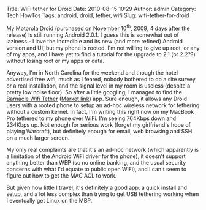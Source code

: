 Title: WiFi tether for Droid
Date: 2010-08-15 10:29
Author: admin
Category: Tech HowTos
Tags: android, droid, tether, wifi
Slug: wifi-tether-for-droid

My Motorola Droid (purchased on [November 10<sup>th</sup>,
2009](/2009/11/droid/), 4 days after the release) is still running
Android 2.0.1. I guess this is somewhat out of laziness - I love the
Incredible and its new (and more refined) Android version and UI, but my
phone is rooted. I'm not willing to give up root, or any of my apps, and
I have yet to find a tutorial for the upgrade to 2.1 (or 2.2??) without
losing root or my apps or data.

Anyway, I'm in North Carolina for the weekend and though the hotel
advertised free wifi, much as I feared, nobody bothered to do a site
survey or a real installation, and the signal level in my room is
useless (despite a pretty low noise floor). So after a little googling,
I managed to find the [Barnacle Wifi
Tether](http://szym.net/projects/barnacle/) ([Market
link](market://search?q=pname:net.szym.barnacle)) app. Sure enough, it
allows any Droid users with a rooted phone to setup an ad-hoc wireless
network for tethering without a custom kernel. In fact, I'm writing this
right now on my MacBook Pro tethered to my phone over WiFi. I'm seeing
764Kbps down and 234Kbps up. Not enough for serious work (forget my
girlfriend's hope of playing Warcraft), but definitely enough for email,
web browsing and SSH on a much larger screen.

My only real complaints are that it's an ad-hoc network (which
apparently is a limitation of the Android WiFi driver for the phone), it
doesn't support anything better than WEP (so no online banking, and the
usual security concerns with what I'd equate to public open WiFi), and I
can't seem to figure out how to get the MAC ACL to work.

But given how little I travel, it's definitely a good app, a quick
install and setup, and a lot less complex than trying to get USB
tethering working when I eventually get Linux on the MBP.
